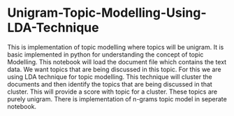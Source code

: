 # Unigram-Topic-Modelling-Using-LDA-Technique
This is implementation of topic modelling where topics will be unigram. It is basic implemented in python for understanding the concept of topic Modelling. 
This notebook will load the document file which contains the text data. We want topics that are being discussed in this topic. For this we are using LDA technique for topic modelling. This technique will cluster the documents and then identify the topics that are being discussed in that cluster. This will provide a score with topic for a cluster. 
These topics are purely unigram. There is implementation of n-grams topic model in seperate notebook.
